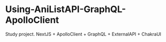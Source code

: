 # Using-AniListAPI-GraphQL-ApolloClient
Study project. NextJS + ApolloClient + GraphQL + ExternalAPI + ChakraUI
